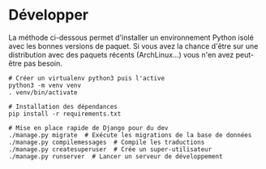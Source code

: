 # Développer

La méthode ci-dessous permet d'installer un environnement Python isolé avec les bonnes versions de paquet.
Si vous avez la chance d'être sur une distribution avec des paquets récents (ArchLinux…) vous n'en avez peut-être pas besoin.

```
# Créer un virtualenv python3 puis l'active
python3 -m venv venv
. venv/bin/activate

# Installation des dépendances
pip install -r requirements.txt

# Mise en place rapide de Django pour du dev
./manage.py migrate  # Exécute les migrations de la base de données
./manage.py compilemessages  # Compile les traductions
./manage.py createsuperuser  # Crée un super-utilisateur
./manage.py runserver  # Lancer un serveur de développement
```
